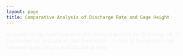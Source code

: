 ```yaml
---
layout: page
title: Comparative Analysis of Discharge Rate and Gage Height
---
```


<span style="color:#f2f2f0">
As a part of my contribution to the Group 4 project for IB biology HL, I conducted an analysis of Dan River data. I looked at the relationship between gage height and discharge rate.
</span>
